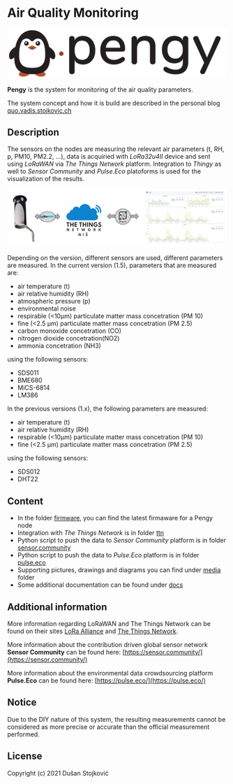 # Air Quality Monitoring
![](media/pengy.png)

**Pengy** is the system for monitoring of the air quality parameters.

The system concept and how it is build are described in the personal blog [quo.vadis.stojkovic.ch](https://quo.vadis.stojkovic.ch/air-pollution-monitor/)

## Description

The sensors on the nodes are measuring the relevant air parameters (t, RH, p, PM10, PM2.2, ...), data is acquiried with *LoRa32u4II* device and sent using *LoRaWAN* via *The Things Network* platform. Integration to *Thingy* as well to *Sensor Community* and *Pulse.Eco* platoforms is used for the visualization of the results.

![](diagram/pengysystem.png)

Depending on the version, different sensors are used, different parameters are measured.
In the current version (1.5), parameters that are measured are: 
- air temperature (t)
- air relative humidity (RH)
- atmospheric pressure (p)
- environmental noise
- respirable (<10μm) particulate matter mass concetration (PM 10)
- fine (<2.5 μm) particulate matter mass concetration (PM 2.5)
- carbon monoxide concetration (CO)
- nitrogen dioxide concetration(NO2)
- ammonia concetration (NH3)

using the following sensors:
- SDS011 
- BME680
- MiCS-6814
- LM386


In the previous versions (1.x), the following parameters are measured:
- air temperature (t)
- air relative humidity (RH)
- respirable (<10μm) particulate matter mass concetration (PM 10)
- fine (<2.5 μm) particulate matter mass concetration (PM 2.5)

using the following sensors:
- SDS012
- DHT22

## Content

* In the folder [firmware](firmware/), you can find the latest firmaware for a Pengy node
* Integration with *The Things Network* is in folder [ttn](integration/ttn/)
* Python script to push the data to *Sensor Community* platform is in folder [sensor.community](integration/sensor.community/)
* Python script to push the data to *Pulse.Eco* platform is in folder [pulse.eco](integration/pulse.eco/)
* Supporting pictures, drawings and diagrams you can find under [media](media/) folder
* Some additional documentation can be found under [docs](firmware/docs/)

## Additional information

More information regarding LoRaWAN and The Things Network can be found on their sites [LoRa Alliance](https://lora-alliance.org/about-lorawan) and [The Things Network](https://www.thethingsnetwork.org/).

More information about the contribution driven global sensor network  **Sensor Community** can be found here: [https://sensor.community/](https://sensor.community/)

More information about the environmental data crowdsourcing platform **Pulse.Eco** can be found here: [https://pulse.eco/](https://pulse.eco/)


## Notice
Due to the DIY nature of this system, the resulting measurements cannot be considered as more precise or accurate than the official measurement performed.

## License

Copyright (c) 2021 Dušan Stojković
